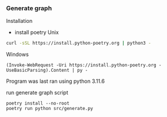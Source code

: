 ### Generate graph

Installation
- install poetry 
Unix 
```sh
curl -sSL https://install.python-poetry.org | python3 -
```

Windows
```pwsh
(Invoke-WebRequest -Uri https://install.python-poetry.org -UseBasicParsing).Content | py -
```

Program was last ran using python 3.11.6

run generate graph script
```
poetry install --no-root
poetry run python src/generate.py
```